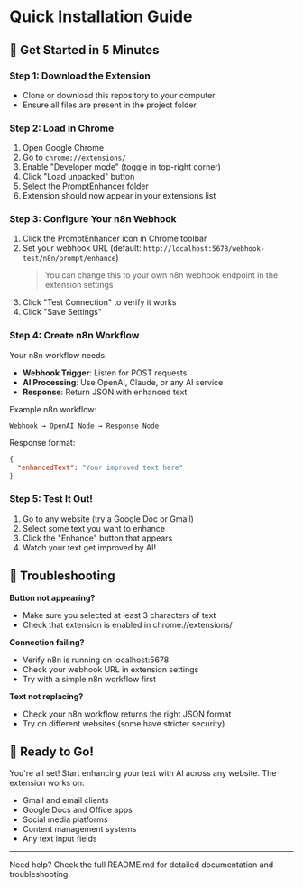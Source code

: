 # Quick Installation Guide

## 🚀 Get Started in 5 Minutes

### Step 1: Download the Extension
- Clone or download this repository to your computer
- Ensure all files are present in the project folder

### Step 2: Load in Chrome
1. Open Google Chrome
2. Go to `chrome://extensions/`
3. Enable "Developer mode" (toggle in top-right corner)
4. Click "Load unpacked" button
5. Select the PromptEnhancer folder
6. Extension should now appear in your extensions list

### Step 3: Configure Your n8n Webhook
1. Click the PromptEnhancer icon in Chrome toolbar
2. Set your webhook URL (default: `http://localhost:5678/webhook-test/n8n/prompt/enhance`)
   > You can change this to your own n8n webhook endpoint in the extension settings
3. Click "Test Connection" to verify it works
4. Click "Save Settings"

### Step 4: Create n8n Workflow
Your n8n workflow needs:
- **Webhook Trigger**: Listen for POST requests
- **AI Processing**: Use OpenAI, Claude, or any AI service
- **Response**: Return JSON with enhanced text

Example n8n workflow:
```
Webhook → OpenAI Node → Response Node
```

Response format:
```json
{
  "enhancedText": "Your improved text here"
}
```

### Step 5: Test It Out!
1. Go to any website (try a Google Doc or Gmail)
2. Select some text you want to enhance
3. Click the "Enhance" button that appears
4. Watch your text get improved by AI!

## 🔧 Troubleshooting

**Button not appearing?**
- Make sure you selected at least 3 characters of text
- Check that extension is enabled in chrome://extensions/

**Connection failing?**
- Verify n8n is running on localhost:5678
- Check your webhook URL in extension settings
- Try with a simple n8n workflow first

**Text not replacing?**
- Check your n8n workflow returns the right JSON format
- Try on different websites (some have stricter security)

## 🎯 Ready to Go!

You're all set! Start enhancing your text with AI across any website. The extension works on:
- Gmail and email clients
- Google Docs and Office apps
- Social media platforms
- Content management systems
- Any text input fields

---

Need help? Check the full README.md for detailed documentation and troubleshooting.